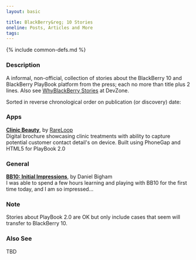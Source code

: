 ```yaml
---
layout: basic

title: BlackBerry&reg; 10 Stories
oneline: Posts, Articles and More
tags:
---
```

{% include common-defs.md %}

### Description

A informal, non-official, collection of stories about the BlackBerry 10 and BlackBerry PlayBook platform from the press; each no more than title plus 2 lines.
Also see [WhyBlackBerry Stories](https://developer.blackberry.com/whyblackberry/stories) at DevZone.

Sorted in reverse chronological order on publication (or discovery) date:

### Apps

**[Clinic Beauty](http://www.rareloop.com/casestudies/clinicbeauty)**, by [RareLoop](http://www.rareloop.com/)  
Digital brochure showcasing clinic treatments with ability to capture potential customer contact detail's on device.  Built using PhoneGap and HTML5 for PlayBook 2.0

### General

**[BB10: Initial Impressions](http://www.danielbigham.ca/cgi-bin/document.pl?mode=Display&DocumentID=901)**, by Daniel Bigham  
I was able to spend a few hours learning and playing with BB10 for the first time today, and I am so impressed...

### Note
Stories about PlayBook 2.0 are OK but only include cases that seem will transfer to BlackBerry 10.

### Also See
TBD

